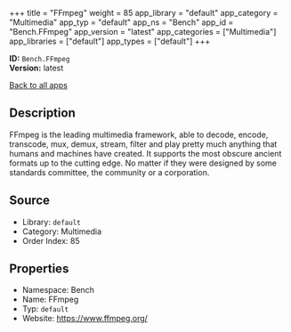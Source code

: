﻿+++
title = "FFmpeg"
weight = 85
app_library = "default"
app_category = "Multimedia"
app_typ = "default"
app_ns = "Bench"
app_id = "Bench.FFmpeg"
app_version = "latest"
app_categories = ["Multimedia"]
app_libraries = ["default"]
app_types = ["default"]
+++

**ID:** `Bench.FFmpeg`  
**Version:** latest  
<!--more-->

[Back to all apps](/apps/)

## Description
FFmpeg is the leading multimedia framework, able to decode, encode, transcode,
mux, demux, stream, filter and play pretty much anything that humans and machines have created.
It supports the most obscure ancient formats up to the cutting edge.
No matter if they were designed by some standards committee, the community or a corporation.

## Source

* Library: `default`
* Category: Multimedia
* Order Index: 85

## Properties

* Namespace: Bench
* Name: FFmpeg
* Typ: `default`
* Website: <https://www.ffmpeg.org/>

